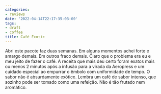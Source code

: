 ```yaml
---
categories:
- reviews
date: '2022-04-14T22:17:35-03:00'
tags:
- draft
- coffee
title: Café Exotic
---
```


Abri este pacote faz duas semanas. Em alguns momentos achei forte e amargo demais. Em outros fraco demais. Claro que o problema era eu e meu jeito de fazer o café. A receita que mais deu certo foram exatos mais ou menos 2 minutos após a infusão para a virada da Aeropress e um cuidado especial ao empurrar o êmbolo com uniformidade de tempo. O sabor não é absurdamente exótico. Lembra um café de sabor intenso, que sozinho pode ser tomado como uma refeição. Não é tão frutado nem aromático.
